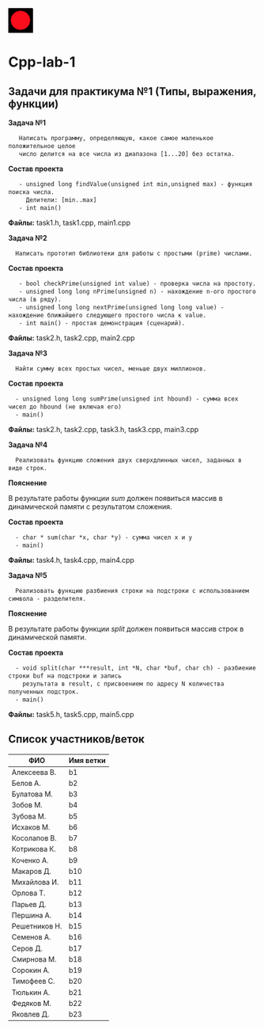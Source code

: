 

<img src="img/red.png" width="50" height="50">

# Cpp-lab-1

## Задачи для практикума №1 (Типы, выражения, функции)

**Задача №1**

```
   Написать программу, определяющую, какое самое маленькое положительное целое 
   число делится на все числа из диапазона [1...20] без остатка.
```

**Состав проекта**

```
   - unsigned long findValue(unsigned int min,unsigned max) - функция поиска числа. 
     Делители: [min..max]
   - int main()
 ```
 
 **Файлы:** task1.h, task1.cpp, main1.cpp

 **Задача №2**

```
  Написать прототип библиотеки для работы с простыми (prime) числами.
```

**Состав проекта**

```
   - bool checkPrime(unsigned int value) - проверка числа на простоту.
   - unsigned long long nPrime(unsigned n) - нахождение n-ого простого числа (в ряду).
   - unsigned long long nextPrime(unsigned long long value) - нахождение ближайшего следующего простого числа к value.
   - int main() - простая демонстрация (сценарий).
 ```
 **Файлы:** task2.h, task2.cpp, main2.cpp

 **Задача №3**

```
  Найти сумму всех простых чисел, меньше двух миллионов.
```

**Состав проекта**

```
  - unsigned long long sumPrime(unsigned int hbound) - сумма всех чисел до hbound (не включая его)
  - main()
```

 **Файлы:** task2.h, task2.cpp, task3.h, task3.cpp, main3.cpp

 **Задача №4**

```
  Реализовать функцию сложения двух сверхдлинных чисел, заданных в виде строк.
```

**Пояснение**

В результате работы функции *sum* должен появиться массив в динамической памяти с результатом сложения.

**Состав проекта**

```
  - char * sum(char *x, char *y) - сумма чисел x и y
  - main()
```

 **Файлы:**  task4.h, task4.cpp, main4.cpp

 **Задача №5**

```
  Реализовать функцию разбиения строки на подстроки с использованием символа - разделителя.
```

**Пояснение**

В результате работы функции *split* должен появиться массив строк в динамической памяти.

**Состав проекта**

```
  - void split(char ***result, int *N, char *buf, char ch) - разбиение строки buf на подстроки и запись 
    результата в result, с присвоением по адресу N количества полученных подстрок.
  - main()
```

 **Файлы:**  task5.h, task5.cpp, main5.cpp
 
 ## Список участников/веток

|  ФИО              | Имя ветки |
|-------------------|-----------|
| Алексеева В.     | b1 |
| Белов А.     | b2 |
| Булатова М.    | b3 |
| Зобов М.|  b4 |
| Зубова М.         | b5  |
| Исхаков М.        | b6 |
| Косолапов В.       | b7 |
| Котрикова К.     | b8 |
| Коченко А.       | b9 |
| Макаров Д.     | b10 |
| Михайлова И.           | b11 |
| Орлова Т.   | b12  |
| Парьев Д.      | b13 |
| Першина А.        | b14 |
| Решетников Н.            | b15 |
| Семенов А. | b16 |
| Серов Д.      | b17 |
| Смирнова М. | b18 |
| Сорокин А.  | b19 |
| Тимофеев С.   | b20 |
| Тюлькин А.     | b21 |
| Федяков М.   |  b22 |
| Яковлев Д.   | b23 |
